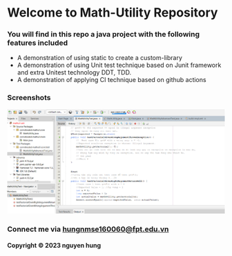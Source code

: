 # Welcome to Math-Utility Repository
### You will find in this repo a java project with the following features included

* A demonstration of using static to create a custom-library
* A demonstration of using Unit test technique based on Junit framework and extra Unitest technology DDT, TDD.
* A demonstration of applying CI technique based on github actions

### Screenshots
![Source code with JUnit](https://github.com/HungNMse/mathuil-ant/blob/main/screenshot/sourcecode.png)

### Connect me via hungnmse160060@fpt.edu.vn
#### Copyright &#169; 2023 nguyen hung
